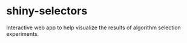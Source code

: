 # shiny-selectors
Interactive web app to help visualize the results of algorithm selection experiments.
